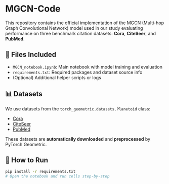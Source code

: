 # MGCN-Code

This repository contains the official implementation of the MGCN (Multi-hop Graph Convolutional Network) model used in our study evaluating performance on three benchmark citation datasets: **Cora**, **CiteSeer**, and **PubMed**.

## 📁 Files Included
- `MGCN_notebook.ipynb`: Main notebook with model training and evaluation
- `requirements.txt`: Required packages and dataset source info
- (Optional) Additional helper scripts or logs

## 📊 Datasets
We use datasets from the `torch_geometric.datasets.Planetoid` class:
- [Cora](https://github.com/kimiyoung/planetoid/raw/master/data)
- [CiteSeer](https://github.com/kimiyoung/planetoid/raw/master/data)
- [PubMed](https://github.com/kimiyoung/planetoid/raw/master/data)

These datasets are **automatically downloaded** and **preprocessed** by PyTorch Geometric.

## 🚀 How to Run
```bash
pip install -r requirements.txt
# Open the notebook and run cells step-by-step
